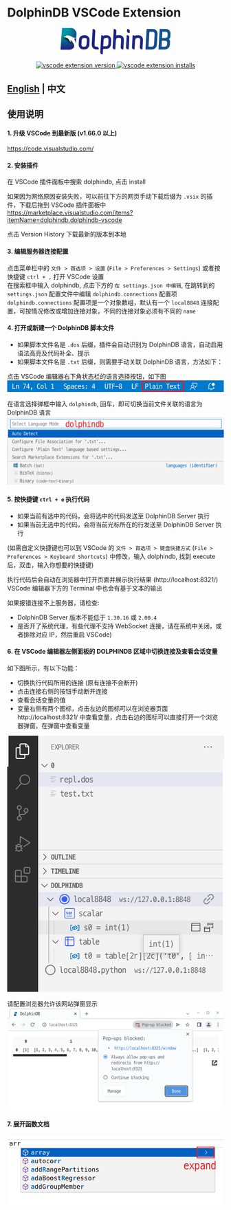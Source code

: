 # DolphinDB VSCode Extension

<p align='center'>
    <img src='./images/ddb.png' alt='DolphinDB VSCode Extension' width='256'>
</p>

<p align='center'>
    <a href='https://marketplace.visualstudio.com/items?itemName=dolphindb.dolphindb-vscode' target='_blank'>
        <img alt='vscode extension version' src='https://vsmarketplacebadge.apphb.com/version/dolphindb.dolphindb-vscode.svg?style=flat-square&color=39aaf2&refresh' />
    </a>
    <a href='https://marketplace.visualstudio.com/items?itemName=dolphindb-vscode' target='_blank'>
        <img alt='vscode extension installs' src='https://vsmarketplacebadge.apphb.com/installs/dolphindb.dolphindb-vscode.svg?style=flat-square&color=39aaf2' />
    </a>
</p>

## [English](./README.md) | 中文

## 使用说明
#### 1. 升级 VSCode 到最新版 (v1.66.0 以上)
https://code.visualstudio.com/


#### 2. 安装插件
在 VSCode 插件面板中搜索 dolphindb, 点击 install

如果因为网络原因安装失败，可以前往下方的网页手动下载后缀为 `.vsix` 的插件，下载后拖到 VSCode 插件面板中  
https://marketplace.visualstudio.com/items?itemName=dolphindb.dolphindb-vscode

点击 Version History 下载最新的版本到本地

#### 3. 编辑服务器连接配置
点击菜单栏中的 `文件 > 首选项 > 设置` (`File > Preferences > Settings`) 或者按快捷键 `ctrl + ,` 打开 VSCode 设置  
在搜索框中输入 dolphindb, 点击下方的 `在 settings.json 中编辑`, 在跳转到的 `settings.json` 配置文件中编辑 `dolphindb.connections` 配置项  
`dolphindb.connections` 配置项是一个对象数组，默认有一个 `local8848` 连接配置，可按情况修改或增加连接对象，不同的连接对象必须有不同的 `name`

#### 4. 打开或新建一个 DolphinDB 脚本文件
- 如果脚本文件名是 `.dos` 后缀，插件会自动识别为 DolphinDB 语言，自动启用语法高亮及代码补全、提示
- 如果脚本文件名是 `.txt` 后缀，则需要手动关联 DolphinDB 语言，方法如下：

点击 VSCode 编辑器右下角状态栏的语言选择按钮，如下图  
![](./images/language-mode.png)

在语言选择弹框中输入 `dolphindb`, 回车，即可切换当前文件关联的语言为 DolphinDB 语言  
![](./images/select-language.png)

#### 5. 按快捷键 `ctrl + e` 执行代码
- 如果当前有选中的代码，会将选中的代码发送至 DolphinDB Server 执行
- 如果当前无选中的代码，会将当前光标所在的行发送至 DolphinDB Server 执行

(如需自定义快捷键也可以到 VSCode 的 `文件 > 首选项 > 键盘快捷方式` (`File > Preferences > Keyboard Shortcuts`) 中修改，输入 dolphindb, 找到 execute 后，双击，输入你想要的快捷键)

执行代码后会自动在浏览器中打开页面并展示执行结果 (http://localhost:8321/)  
VSCode 编辑器下方的 Terminal 中也会有基于文本的输出

如果报错连接不上服务器，请检查:
- DolphinDB Server 版本不能低于 `1.30.16` 或 `2.00.4`
- 是否开了系统代理，有些代理不支持 WebSocket 连接，请在系统中关闭，或者排除对应 IP，然后重启 VSCode)

#### 6. 在 VSCode 编辑器左侧面板的 DOLPHINDB 区域中切换连接及查看会话变量

如下图所示，有以下功能：
- 切换执行代码所用的连接 (原有连接不会断开)
- 点击连接右侧的按钮手动断开连接
- 查看会话变量的值
- 变量右侧有两个图标，点击左边的图标可以在浏览器页面 http://localhost:8321/ 中查看变量，点击右边的图标可以直接打开一个浏览器弹窗，在弹窗中查看变量

![](./images/explorer.png)

请配置浏览器允许该网站弹窗显示  
![](./images/allow-browser-popup.png)

#### 7. 展开函数文档
![](./images/expand-doc.png)
